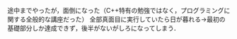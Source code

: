 途中までやったが，面倒になった（C++特有の勉強ではなく，プログラミングに関する全般的な講座だった）
全部真面目に実行していたら日が暮れる→最初の基礎部分しか達成できず，後半がないがしろになってしまう．
